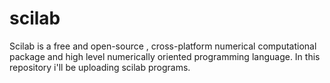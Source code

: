 # scilab
Scilab is a free and open-source , cross-platform numerical computational package and high level numerically oriented programming language. In this repository i'll be uploading scilab programs. 
